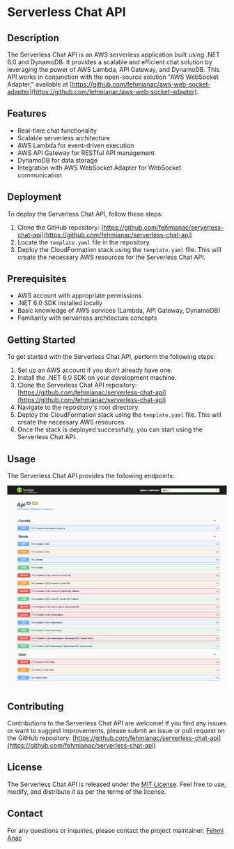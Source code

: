 # Serverless Chat API

## Description
The Serverless Chat API is an AWS serverless application built using .NET 6.0 and DynamoDB. It provides a scalable and efficient chat solution by leveraging the power of AWS Lambda, API Gateway, and DynamoDB. This API works in conjunction with the open-source solution "AWS WebSocket Adapter," available at [https://github.com/fehmianac/aws-web-socket-adapter](https://github.com/fehmianac/aws-web-socket-adapter).

## Features
- Real-time chat functionality
- Scalable serverless architecture
- AWS Lambda for event-driven execution
- AWS API Gateway for RESTful API management
- DynamoDB for data storage
- Integration with AWS WebSocket Adapter for WebSocket communication

## Deployment
To deploy the Serverless Chat API, follow these steps:

1. Clone the GitHub repository: [https://github.com/fehmianac/serverless-chat-api](https://github.com/fehmianac/serverless-chat-api)
2. Locate the `template.yaml` file in the repository.
3. Deploy the CloudFormation stack using the `template.yaml` file. This will create the necessary AWS resources for the Serverless Chat API.

## Prerequisites
- AWS account with appropriate permissions
- .NET 6.0 SDK installed locally
- Basic knowledge of AWS services (Lambda, API Gateway, DynamoDB)
- Familiarity with serverless architecture concepts

## Getting Started
To get started with the Serverless Chat API, perform the following steps:

1. Set up an AWS account if you don't already have one.
2. Install the .NET 6.0 SDK on your development machine.
3. Clone the Serverless Chat API repository: [https://github.com/fehmianac/serverless-chat-api](https://github.com/fehmianac/serverless-chat-api)
4. Navigate to the repository's root directory.
5. Deploy the CloudFormation stack using the `template.yaml` file. This will create the necessary AWS resources.
6. Once the stack is deployed successfully, you can start using the Serverless Chat API.

## Usage
The Serverless Chat API provides the following endpoints:

![swagger.png](docs%2Fswagger.png)

## Contributing
Contributions to the Serverless Chat API are welcome! If you find any issues or want to suggest improvements, please submit an issue or pull request on the GitHub repository: [https://github.com/fehmianac/serverless-chat-api](https://github.com/fehmianac/serverless-chat-api)

## License
The Serverless Chat API is released under the [MIT License](LICENSE). Feel free to use, modify, and distribute it as per the terms of the license.

## Contact
For any questions or inquiries, please contact the project maintainer: [Fehmi Anaç](mailto:fehmianac@gmail.com)


